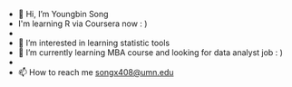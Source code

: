 - 👋 Hi, I’m Youngbin Song
- I'm learning R via Coursera now : )
- 
- 👀 I’m interested in learning statistic tools
- 🌱 I’m currently learning MBA course and looking for data analyst job : )
- 
- 📫 How to reach me songx408@umn.edu

<!---
song910226/song910226 is a ✨ special ✨ repository because its `README.md` (this file) appears on your GitHub profile.
You can click the Preview link to take a look at your changes.
--->
